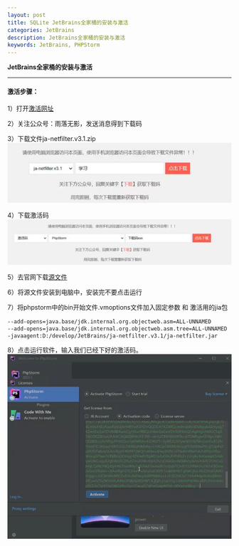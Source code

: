 ```yaml
---
layout: post
title: SQLite JetBrains全家桶的安装与激活
categories: JetBrains
description: JetBrains全家桶的安装与激活
keywords: JetBrains, PHPStorm
---
```




**JetBrains全家桶的安装与激活**

------



#### 激活步骤：

1）打开[激活网址](https://www.jiweichengzhu.com/ide/code)



2）关注公众号：雨落无影，发送消息得到下载码



3）下载文件ja-netfilter.v3.1.zip
<img src="/images/posts/jetbrains/jetbrains_active_step1.jpg" />



4）下载激活码
<img src="/images/posts/jetbrains/jetbrains_active_step2.jpg" />



5）去官网下载[源文件](https://www.jetbrains.com.cn/phpstorm/promo/?utm_source=baidu&utm_medium=cpc&utm_campaign=cn-bai-br-phpstorm-ex-pc&utm_content=phpstorm-prue&utm_term=phpstorm&bd_vid=8178875924755282455)



6）将源文件安装到电脑中，安装完不要点击运行



7）将phpstorm中的bin开始文件.vmoptions文件加入固定参数 和 激活用的jia包
```
--add-opens=java.base/jdk.internal.org.objectweb.asm=ALL-UNNAMED
--add-opens=java.base/jdk.internal.org.objectweb.asm.tree=ALL-UNNAMED
-javaagent:D:/develop/JetBrains/ja-netfilter.v3.1/ja-netfilter.jar
```



8）点击运行软件，输入我们已经下好的激活码。
<img src="/images/posts/jetbrains/jetbrains_active_step3.jpg" />